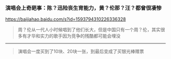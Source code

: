 ### 演唱会上奇葩事：陈？迅险丧生育能力，黄？伦那？汪？都曾很凄惨
https://baijiahao.baidu.com/s?id=1593794310226336328
>周？伦从一代人小时候唱到了他们长大，但是中国只有一个周？伦，其实很多有才华和实力的歌手因为竞争的残酷都可能会埋没
---
>演唱会一度买到了10块、20块一张，到最后变成了买银光棒赠票